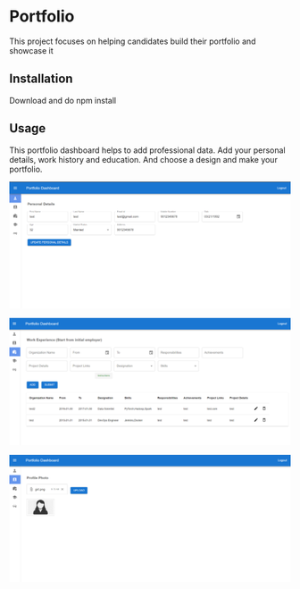 # Portfolio
This project focuses on helping candidates build their portfolio and showcase it

## Installation
Download and do npm install

## Usage
This portfolio dashboard helps to add professional data. Add your personal details, work history and education. And choose a design and make your portfolio.

![Alt text](https://github.com/AthiraBN/Portfolio/blob/main/client/public/images/SS1.png?raw=true "Product Listing Page")

![Alt text](https://github.com/AthiraBN/Portfolio/blob/main/client/public/images/SS2.png?raw=true "Product Listing Page")

![Alt text](https://github.com/AthiraBN/Portfolio/blob/main/client/public/images/SS3.png?raw=true "Product Listing Page")
